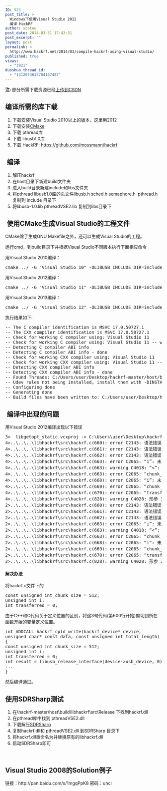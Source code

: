 ```yaml
---
ID: 523
post_title: >
  Windows下使用Visual Studio 2012
  编译 HackRF
author: scateu
post_date: 2014-03-31 17:43:31
post_excerpt: ""
layout: post
permalink: >
  http://www.hackrf.net/2014/03/compile-hackrf-using-visual-studio/
published: true
views:
  - "3921"
duoshuo_thread_id:
  - "1312073613704167487"
---
```

<strong>注: </strong>部分所需下载资源已经<a href=" http://download.csdn.net/user/u014466216">上传到CSDN</a>
<h2>编译所需的库下载</h2>
<ol>
	<li>下载安装Visual Studio 2010以上的版本，这里用2012</li>
	<li>下载安装<a href="http://www.cmake.org/cmake/resources/software.html">CMake </a></li>
	<li>下载 pthread库</li>
	<li>下载 libusb1.0库</li>
	<li>下载 HackRF: <a href="https://github.com/mossmann/hackrf" target="_blank">https://github.com/mossmann/hackrf</a></li>
</ol>
<h2> 编译</h2>
<ol>
	<li>解压hackrf</li>
	<li>在host目录下新建build文件夹</li>
	<li>进入build目录新建include和libs文件夹</li>
	<li>将pthread libusb1.0库的头文件libusb.h sched.h semaphore.h  pthread.h 复制到 include 目录下</li>
	<li>将libusb-1.0.lib pthreadVSE2.lib 复制到libs目录下</li>
</ol>
<h2> 使用CMake生成Visual Studio的工程文件</h2>
CMake除了生成GNU Makefile之外，还可以生成Visual Studio的工程。

运行cmd，到build目录下并根据Visual Studio不同版本执行下面相应命令
<div>用Visual Studio 2010编译：</div>
<div>
<pre class="lang:default decode:true">cmake ../ -G "Visual Studio 10" -DLIBUSB_INCLUDE_DIR=include -DLIBUSB_LIBRARIES=../../libs/libusb-1.0  -DTHREADS_PTHREADS_INCLUDE_DIR=include -DTHREADS_PTHREADS_WIN32_LIBRARY=libs/pthreadVSE2.lib</pre>
</div>
<div>用Visual Studio 2012编译：</div>
<div>
<pre class="lang:default decode:true">cmake ../ -G "Visual Studio 11" -DLIBUSB_INCLUDE_DIR=include -DLIBUSB_LIBRARIES=../../libs/libusb-1.0  -DTHREADS_PTHREADS_INCLUDE_DIR=include -DTHREADS_PTHREADS_WIN32_LIBRARY=libs/pthreadVSE2.lib</pre>
</div>
<div>用Visual Studio 2013编译：</div>
<div>
<pre class="lang:default decode:true ">cmake ../ -G "Visual Studio 12" -DLIBUSB_INCLUDE_DIR=include -DLIBUSB_LIBRARIES=../../libs/libusb-1.0  -   DTHREADS_PTHREADS_INCLUDE_DIR=include -DTHREADS_PTHREADS_WIN32_LIBRARY=libs/pthreadVSE2.lib</pre>
执行结果如下:
<pre class="lang:default decode:true ">-- The C compiler identification is MSVC 17.0.50727.1
-- The CXX compiler identification is MSVC 17.0.50727.1
-- Check for working C compiler using: Visual Studio 11
-- Check for working C compiler using: Visual Studio 11 -- works
-- Detecting C compiler ABI info
-- Detecting C compiler ABI info - done
-- Check for working CXX compiler using: Visual Studio 11
-- Check for working CXX compiler using: Visual Studio 11 -- works
-- Detecting CXX compiler ABI info
-- Detecting CXX compiler ABI info - done
-- Found Threads: C:/Users/user/Desktop/hackrf-master/host/build/libs/pthreadVSE2.lib  
-- Udev rules not being installed, install them with -DINSTALL_UDEV_RULES=ON
-- Configuring done
-- Generating done
-- Build files have been written to: C:/Users/user/Desktop/hackrf-master/host/build</pre>
<h2> 编译中出现的问题</h2>
用Visual Studio 2012编译出现以下错误
<pre class="lang:default decode:true">3&gt;  libgetopt_static.vcxproj -&gt; C:\Users\user\Desktop\hackrf-master\host\build\hackrf-tools\src\Release\libgetopt_static.lib
4&gt;..\..\..\libhackrf\src\hackrf.c(660): error C2143: 语法错误 : 缺少“;”(在“const”的前面)
4&gt;..\..\..\libhackrf\src\hackrf.c(661): error C2143: 语法错误 : 缺少“;”(在“类型”的前面)
4&gt;..\..\..\libhackrf\src\hackrf.c(662): error C2143: 语法错误 : 缺少“;”(在“类型”的前面)
4&gt;..\..\..\libhackrf\src\hackrf.c(663): error C2065: “i”: 未声明的标识符
4&gt;..\..\..\libhackrf\src\hackrf.c(663): warning C4018: “&lt;”: 有符号/无符号不匹配
4&gt;..\..\..\libhackrf\src\hackrf.c(663): error C2065: “chunk_size”: 未声明的标识符
4&gt;..\..\..\libhackrf\src\hackrf.c(668): error C2065: “i”: 未声明的标识符
4&gt;..\..\..\libhackrf\src\hackrf.c(669): error C2065: “chunk_size”: 未声明的标识符
4&gt;..\..\..\libhackrf\src\hackrf.c(670): error C2065: “transferred”: 未声明的标识符
4&gt;..\..\..\libhackrf\src\hackrf.c(828): warning C4028: 形参 3 与声明不同
2&gt;..\..\..\libhackrf\src\hackrf.c(660): error C2143: 语法错误 : 缺少“;”(在“const”的前面)
2&gt;..\..\..\libhackrf\src\hackrf.c(661): error C2143: 语法错误 : 缺少“;”(在“类型”的前面)
2&gt;..\..\..\libhackrf\src\hackrf.c(662): error C2143: 语法错误 : 缺少“;”(在“类型”的前面)
2&gt;..\..\..\libhackrf\src\hackrf.c(663): error C2065: “i”: 未声明的标识符
2&gt;..\..\..\libhackrf\src\hackrf.c(663): warning C4018: “&lt;”: 有符号/无符号不匹配
2&gt;..\..\..\libhackrf\src\hackrf.c(663): error C2065: “chunk_size”: 未声明的标识符
2&gt;..\..\..\libhackrf\src\hackrf.c(668): error C2065: “i”: 未声明的标识符
2&gt;..\..\..\libhackrf\src\hackrf.c(669): error C2065: “chunk_size”: 未声明的标识符
2&gt;..\..\..\libhackrf\src\hackrf.c(670): error C2065: “transferred”: 未声明的标识符
2&gt;..\..\..\libhackrf\src\hackrf.c(828): warning C4028: 形参 3 与声明不同</pre>
<h4>解决办法</h4>
将hackrf.c文件下的
<pre class="nums:true start-line:600 lang:default decode:true ">const unsigned int chunk_size = 512;
unsigned int i;
int transferred = 0;</pre>
由于C++和C代码关于定义位置的区别，将这3句代码(第600行开始)剪切到所在函数开始的变量定义位置。
<pre class="nums:true start-line:642 lang:default decode:true ">int ADDCALL hackrf_cpld_write(hackrf_device* device,
unsigned char* const data, const unsigned int total_length)
{
const unsigned int chunk_size = 512;
unsigned int i;
int transferred = 0;
int result = libusb_release_interface(device-&gt;usb_device, 0);
...
}</pre>
然后编译通过。
<h2>使用SDRSharp测试</h2>
<ol>
	<li>在\hackrf-master\host\build\libhackrf\src\Release 下找到hackrf.dll</li>
	<li>在pthread库中找到 pthreadVSE2.dll</li>
	<li>下载解压<a href="http://sdrsharp.com/downloads/sdr-nightly.zip">SDRSharp</a></li>
	<li>复制hackrf.dll和 pthreadVSE2.dll 到SDRSharp 目录下</li>
	<li>将hackrf.dll重命名为并替换原有的libhackrf.dll</li>
	<li>启动SDRSharp即可</li>
</ol>
&nbsp;
<h2>Visual Studio 2008的Solution例子</h2>
链接：http://pan.baidu.com/s/1mgqPpK8 密码：uhci

</div>